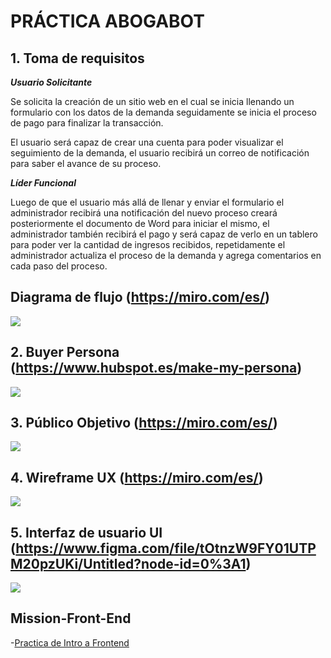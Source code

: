#  PRÁCTICA ABOGABOT
## **1. Toma de requisitos** 

***Usuario Solicitante***

Se solicita la creación de un sitio web en el cual se inicia llenando un formulario con los datos de la demanda seguidamente se inicia el proceso de pago para finalizar la transacción.

El usuario será capaz de crear una cuenta para poder visualizar el seguimiento de la demanda, el usuario recibirá un correo de notificación para saber el avance de su proceso.

***Líder Funcional***

Luego de que el usuario más allá de llenar y enviar el formulario el administrador recibirá una notificación del nuevo proceso creará posteriormente el documento de Word para iniciar el mismo, el administrador también recibirá el pago y será capaz de verlo en un tablero para poder ver la cantidad de ingresos recibidos, repetidamente el administrador actualiza el proceso de la demanda y agrega comentarios en cada paso del proceso.

## **Diagrama de flujo (https://miro.com/es/)** 
![](https://github.com/RonyPadilla/Mission-Front-End/blob/main/Practica-Abogabot/Imagenes/Diagramadeflujo.PNG?raw=true)

## **2. Buyer Persona (https://www.hubspot.es/make-my-persona)** 
![](https://github.com/RonyPadilla/Mission-Front-End/blob/main/Practica-Abogabot/Imagenes/BuyerPersona.PNG?raw=true)

## **3. Público Objetivo (https://miro.com/es/)** 
![](https://github.com/RonyPadilla/Mission-Front-End/blob/main/Practica-Abogabot/Imagenes/Publicoobjetivo.PNG?raw=true)

## **4. Wireframe UX (https://miro.com/es/)** 
![](https://github.com/RonyPadilla/Mission-Front-End/blob/main/Practica-Abogabot/Imagenes/Wireframes.PNG?raw=true)

## **5. Interfaz de usuario UI (https://www.figma.com/file/tOtnzW9FY01UTPM20pzUKi/Untitled?node-id=0%3A1)** 
![](https://github.com/RonyPadilla/Mission-Front-End/blob/main/Practica-Abogabot/Imagenes/UiAbogabot.png?raw=true)
## **Mission-Front-End**

-[Practica de Intro a Frontend](https://github.com/RonyPadilla/Mission-Front-End/tree/main/Practica-Abogabot)